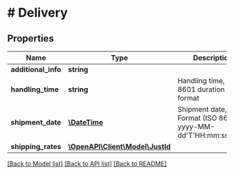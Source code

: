 # # Delivery

## Properties

Name | Type | Description | Notes
------------ | ------------- | ------------- | -------------
**additional_info** | **string** |  | [optional] 
**handling_time** | **string** | Handling time, ISO 8601 duration format | [optional] 
**shipment_date** | [**\DateTime**](\DateTime.md) | Shipment date, Format (ISO 8601) - yyyy-MM-dd&#39;T&#39;HH:mm:ss.SSSZ | [optional] 
**shipping_rates** | [**\OpenAPI\Client\Model\JustId**](JustId.md) |  | [optional] 

[[Back to Model list]](../../README.md#documentation-for-models) [[Back to API list]](../../README.md#documentation-for-api-endpoints) [[Back to README]](../../README.md)


